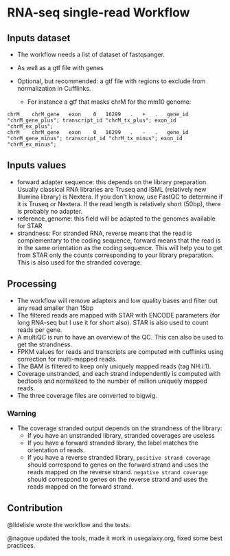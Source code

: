 # RNA-seq single-read Workflow

## Inputs dataset

- The workflow needs a list of dataset of fastqsanger.
- As well as a gtf file with genes
- Optional, but recommended: a gtf file with regions to exclude from normalization in Cufflinks.

  - For instance a gtf that masks chrM for the mm10 genome:

```
chrM	chrM_gene	exon	0	16299	.	+	.	gene_id "chrM_gene_plus"; transcript_id "chrM_tx_plus"; exon_id "chrM_ex_plus";
chrM	chrM_gene	exon	0	16299	.	-	.	gene_id "chrM_gene_minus"; transcript_id "chrM_tx_minus"; exon_id "chrM_ex_minus";
```

## Inputs values

- forward adapter sequence: this depends on the library preparation. Usually classical RNA libraries are Truseq and ISML (relatively new Illumina library) is Nextera. If you don't know, use FastQC to determine if it is Truseq or Nextera. If the read length is relatively short (50bp), there is probably no adapter.
- reference_genome: this field will be adapted to the genomes available for STAR
- strandness: For stranded RNA, reverse means that the read is complementary to the coding sequence, forward means that the read is in the same orientation as the coding sequence. This will help you to get from STAR only the counts corresponding to your library preparation. This is also used for the stranded coverage.

## Processing

- The workflow will remove adapters and low quality bases and filter out any read smaller than 15bp
- The filtered reads are mapped with STAR with ENCODE parameters (for long RNA-seq but I use it for short also). STAR is also used to count reads per gene.
- A multiQC is run to have an overview of the QC. This can also be used to get the strandness.
- FPKM values for reads and transcripts are computed with cufflinks using correction for multi-mapped reads.
- The BAM is filtered to keep only uniquely mapped reads (tag NH:i:1).
- Coverage unstranded, and each strand independently is computed with bedtools and normalized to the number of million uniquely mapped reads.
- The three coverage files are converted to bigwig.

### Warning

- The coverage stranded output depends on the strandness of the library:
  - If you have an unstranded library, stranded coverages are useless
  - If you have a forward stranded library, the label matches the orientation of reads.
  - If you have a reverse stranded library, `positive strand coverage` should correspond to genes on the forward strand and uses the reads mapped on the reverse strand. `negative strand coverage` should correspond to genes on the reverse strand and uses the reads mapped on the forward strand.

## Contribution

@lldelisle wrote the workflow and the tests.

@nagoue updated the tools, made it work in usegalaxy.org, fixed some best practices.

